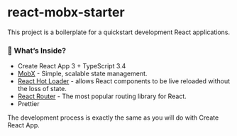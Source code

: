 # react-mobx-starter

This project is a boilerplate for a quickstart development React applications.

### 🎁 What’s Inside?
- Create React App 3 + TypeScript 3.4
- [MobX](https://github.com/mobxjs/mobx) - Simple, scalable state management.
- [React Hot Loader](https://github.com/gaearon/react-hot-loader) - allows React components to be live reloaded without the loss of state.
- [React Router](https://github.com/ReactTraining/react-router) - The most popular routing library for React.
- Prettier

The development process is exactly the same as you will do with Create React App.
